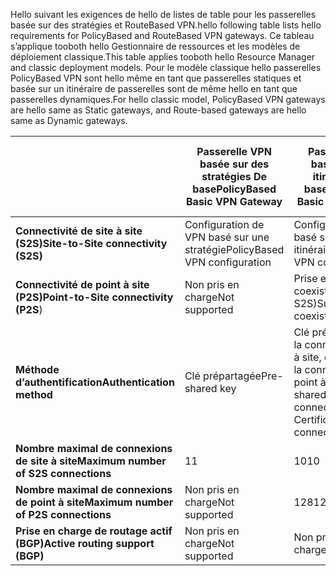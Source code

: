 <span data-ttu-id="bcb01-101">Hello suivant les exigences de hello de listes de table pour les passerelles basée sur des stratégies et RouteBased VPN.</span><span class="sxs-lookup"><span data-stu-id="bcb01-101">hello following table lists hello requirements for PolicyBased and RouteBased VPN gateways.</span></span> <span data-ttu-id="bcb01-102">Ce tableau s’applique tooboth hello Gestionnaire de ressources et les modèles de déploiement classique.</span><span class="sxs-lookup"><span data-stu-id="bcb01-102">This table applies tooboth hello Resource Manager and classic deployment models.</span></span> <span data-ttu-id="bcb01-103">Pour le modèle classique hello passerelles PolicyBased VPN sont hello même en tant que passerelles statiques et basée sur un itinéraire de passerelles sont de même hello en tant que passerelles dynamiques.</span><span class="sxs-lookup"><span data-stu-id="bcb01-103">For hello classic model, PolicyBased VPN gateways are hello same as Static gateways, and Route-based gateways are hello same as Dynamic gateways.</span></span>

|  | <span data-ttu-id="bcb01-104">**Passerelle VPN basée sur des stratégies De base**</span><span class="sxs-lookup"><span data-stu-id="bcb01-104">**PolicyBased Basic VPN Gateway**</span></span> | <span data-ttu-id="bcb01-105">**Passerelle VPN basée sur des itinéraires De base**</span><span class="sxs-lookup"><span data-stu-id="bcb01-105">**RouteBased Basic VPN Gateway**</span></span> | <span data-ttu-id="bcb01-106">**Passerelle VPN basée sur des itinéraires Standard**</span><span class="sxs-lookup"><span data-stu-id="bcb01-106">**RouteBased Standard VPN Gateway**</span></span> | <span data-ttu-id="bcb01-107">**Passerelle VPN à hautes performances basée sur des itinéraires**</span><span class="sxs-lookup"><span data-stu-id="bcb01-107">**RouteBased High Performance VPN Gateway**</span></span> |
| --- | --- | --- | --- | --- |
| <span data-ttu-id="bcb01-108">**Connectivité de site à site (S2S)**</span><span class="sxs-lookup"><span data-stu-id="bcb01-108">**Site-to-Site connectivity   (S2S)**</span></span> |<span data-ttu-id="bcb01-109">Configuration de VPN basé sur une stratégie</span><span class="sxs-lookup"><span data-stu-id="bcb01-109">PolicyBased VPN configuration</span></span> |<span data-ttu-id="bcb01-110">Configuration de VPN basé sur les itinéraires</span><span class="sxs-lookup"><span data-stu-id="bcb01-110">RouteBased VPN configuration</span></span> |<span data-ttu-id="bcb01-111">Configuration de VPN basé sur les itinéraires</span><span class="sxs-lookup"><span data-stu-id="bcb01-111">RouteBased VPN configuration</span></span> |<span data-ttu-id="bcb01-112">Configuration de VPN basé sur les itinéraires</span><span class="sxs-lookup"><span data-stu-id="bcb01-112">RouteBased VPN configuration</span></span> |
| <span data-ttu-id="bcb01-113">**Connectivité de point à site (P2S)**</span><span class="sxs-lookup"><span data-stu-id="bcb01-113">**Point-to-Site connectivity (P2S**)</span></span> |<span data-ttu-id="bcb01-114">Non pris en charge</span><span class="sxs-lookup"><span data-stu-id="bcb01-114">Not supported</span></span> |<span data-ttu-id="bcb01-115">Prise en charge (peut coexister avec S2S)</span><span class="sxs-lookup"><span data-stu-id="bcb01-115">Supported (Can coexist with S2S)</span></span> |<span data-ttu-id="bcb01-116">Prise en charge (peut coexister avec S2S)</span><span class="sxs-lookup"><span data-stu-id="bcb01-116">Supported (Can coexist with S2S)</span></span> |<span data-ttu-id="bcb01-117">Prise en charge (peut coexister avec S2S)</span><span class="sxs-lookup"><span data-stu-id="bcb01-117">Supported (Can coexist with S2S)</span></span> |
| <span data-ttu-id="bcb01-118">**Méthode d’authentification**</span><span class="sxs-lookup"><span data-stu-id="bcb01-118">**Authentication method**</span></span> |<span data-ttu-id="bcb01-119">Clé prépartagée</span><span class="sxs-lookup"><span data-stu-id="bcb01-119">Pre-shared key</span></span> |<span data-ttu-id="bcb01-120">Clé prépartagée pour la connectivité de site à site, certificats pour la connectivité de point à site</span><span class="sxs-lookup"><span data-stu-id="bcb01-120">Pre-shared key for S2S connectivity, Certificates for P2S connectivity</span></span> |<span data-ttu-id="bcb01-121">Clé prépartagée pour la connectivité de site à site, certificats pour la connectivité de point à site</span><span class="sxs-lookup"><span data-stu-id="bcb01-121">Pre-shared key for S2S connectivity, Certificates for P2S connectivity</span></span> |<span data-ttu-id="bcb01-122">Clé prépartagée pour la connectivité de site à site, certificats pour la connectivité de point à site</span><span class="sxs-lookup"><span data-stu-id="bcb01-122">Pre-shared key for S2S connectivity, Certificates for P2S connectivity</span></span> |
| <span data-ttu-id="bcb01-123">**Nombre maximal de connexions de site à site**</span><span class="sxs-lookup"><span data-stu-id="bcb01-123">**Maximum number of S2S connections**</span></span> |<span data-ttu-id="bcb01-124">1</span><span class="sxs-lookup"><span data-stu-id="bcb01-124">1</span></span> |<span data-ttu-id="bcb01-125">10</span><span class="sxs-lookup"><span data-stu-id="bcb01-125">10</span></span> |<span data-ttu-id="bcb01-126">10</span><span class="sxs-lookup"><span data-stu-id="bcb01-126">10</span></span> |<span data-ttu-id="bcb01-127">30</span><span class="sxs-lookup"><span data-stu-id="bcb01-127">30</span></span> |
| <span data-ttu-id="bcb01-128">**Nombre maximal de connexions de point à site**</span><span class="sxs-lookup"><span data-stu-id="bcb01-128">**Maximum number of P2S connections**</span></span> |<span data-ttu-id="bcb01-129">Non pris en charge</span><span class="sxs-lookup"><span data-stu-id="bcb01-129">Not supported</span></span> |<span data-ttu-id="bcb01-130">128</span><span class="sxs-lookup"><span data-stu-id="bcb01-130">128</span></span> |<span data-ttu-id="bcb01-131">128</span><span class="sxs-lookup"><span data-stu-id="bcb01-131">128</span></span> |<span data-ttu-id="bcb01-132">128</span><span class="sxs-lookup"><span data-stu-id="bcb01-132">128</span></span> |
| <span data-ttu-id="bcb01-133">**Prise en charge de routage actif (BGP)**</span><span class="sxs-lookup"><span data-stu-id="bcb01-133">**Active routing support (BGP)**</span></span> |<span data-ttu-id="bcb01-134">Non pris en charge</span><span class="sxs-lookup"><span data-stu-id="bcb01-134">Not supported</span></span> |<span data-ttu-id="bcb01-135">Non pris en charge</span><span class="sxs-lookup"><span data-stu-id="bcb01-135">Not supported</span></span> |<span data-ttu-id="bcb01-136">Pris en charge</span><span class="sxs-lookup"><span data-stu-id="bcb01-136">Supported</span></span> |<span data-ttu-id="bcb01-137">Pris en charge</span><span class="sxs-lookup"><span data-stu-id="bcb01-137">Supported</span></span> |


